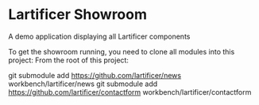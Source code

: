 # Lartificer Showroom
A demo application displaying all Lartificer components


To get the showroom running, you need to clone all modules into this project:
From the root of this project:

git submodule add https://github.com/lartificer/news workbench/lartificer/news
git submodule add https://github.com/lartificer/contactform workbench/lartificer/contactform